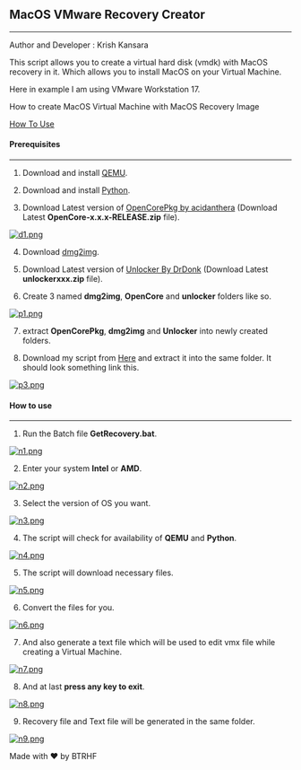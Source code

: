 ## MacOS VMware Recovery Creator
***
Author and Developer : Krish Kansara

This script allows you to create a virtual hard disk (vmdk) with MacOS recovery in it. Which allows you to install MacOS on your Virtual Machine.

Here in example I am using VMware Workstation 17.

How to create MacOS Virtual Machine with MacOS Recovery Image

[How To Use](#prerequisites)

#### Prerequisites
***

1. Download and install <a href="https://qemu.weilnetz.de/w64/" target="_blank">QEMU</a>.

2. Download and install <a href="https://www.python.org/downloads/" target="_blank">Python</a>.

3. Download Latest version of <a href="https://github.com/acidanthera/OpenCorePkg/releases" target="_blank">OpenCorePkg by acidanthera</a> (Download Latest **OpenCore-x.x.x-RELEASE.zip** file).

[![d1.png](https://i.postimg.cc/Y09zGcnX/d1.png)](https://postimg.cc/62kvgPNR)

4. Download <a href="http://vu1tur.eu.org/tools/dmg2img-1.6.7-win32.zip" target="_blank">dmg2img</a>.

5. Download Latest version of <a href="https://github.com/DrDonk/unlocker/releases" target="_blank">Unlocker By DrDonk</a> (Download Latest **unlockerxxx.zip** file).
 
6. Create 3 named **dmg2img**, **OpenCore** and **unlocker** folders like so.

[![p1.png](https://i.postimg.cc/zvg3P0Vz/p1.png)](https://postimg.cc/rRq8DG13)

7. extract **OpenCorePkg**, **dmg2img** and **Unlocker** into newly created folders.

8. Download my script from <a href="https://github.com/btrhf/MacOS_Recovery_Image_VM/archive/refs/geads/main.zip">Here</a> and extract it into the same folder. It should look something link this.

[![p3.png](https://i.postimg.cc/vZrxyYbW/p3.png)](https://postimg.cc/MnGpb8cT)

#### How to use
***

1. Run the Batch file **GetRecovery.bat**.

[![n1.png](https://i.postimg.cc/L64srth3/n1.png)](https://postimg.cc/dDXvCT2h)

2. Enter your system **Intel** or **AMD**.

[![n2.png](https://i.postimg.cc/02H9FhT9/n2.png)](https://postimg.cc/7f0vTtPR)

3. Select the version of OS you want.

[![n3.png](https://i.postimg.cc/L67MNLPX/n3.png)](https://postimg.cc/vcWjm13F)

4. The script will check for availability of **QEMU** and **Python**.

[![n4.png](https://i.postimg.cc/QCtRqdx1/n4.png)](https://postimg.cc/JDf6rmXz)

5. The script will download necessary files.

[![n5.png](https://i.postimg.cc/NjhzK4T1/n5.png)](https://postimg.cc/F7ZZq0TR)

6. Convert the files for you.

[![n6.png](https://i.postimg.cc/Y255FMBG/n6.png)](https://postimg.cc/F1xC5tRN)

7. And also generate a text file which will be used to edit vmx file while creating a Virtual Machine.

[![n7.png](https://i.postimg.cc/gj8BsLbw/n7.png)](https://postimg.cc/jnqXd55K)

8. And at last **press any key to exit**. 

[![n8.png](https://i.postimg.cc/Y0HxpXT9/n8.png)](https://postimg.cc/tZB6kzqQ)

9. Recovery file and Text file will be generated in the same folder.

[![n9.png](https://i.postimg.cc/bJXxTCyT/n9.png)](https://postimg.cc/FfZkFxJd)

Made with ❤️ by BTRHF
